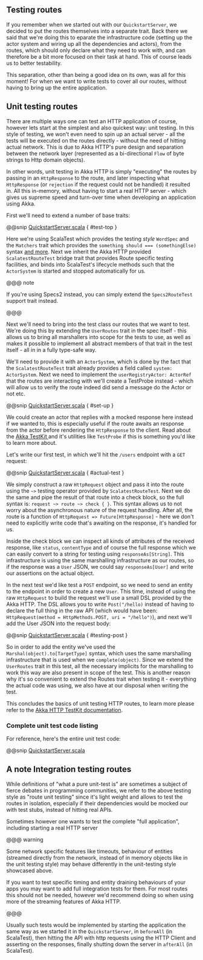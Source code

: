 Testing routes
--------------

If you remember when we started out with our `QuickstartServer`, we decided to put the routes themselves into a separate 
trait. Back there we said that we're doing this to eparate the infrastructure code (setting up the actor system and 
wiring up all the dependencies and actors), from the routes, which should only declare what they need to work with,
and can therefore be a bit more focused on their task at hand. This of course leads us to better testability.

This separation, other than being a good idea on its own, was all for this moment! For when we want to write tests
to cover all our routes, without having to bring up the entire application. 

## Unit testing routes

There are multiple ways one can test an HTTP application of course, however lets start at the simplest and also quickest 
way: unit testing. In this style of testing, we won't even need to spin up an actual server - all the tests will be 
executed on the routes directly - without the need of hitting actual network. This is due to Akka HTTP's pure design
and separation between the network layer (represented as a bi-directional `Flow` of byte strings to Http domain objects).

In other words, unit testing in Akka HTTP is simply "executing" the routes by passing in an `HttpResponse` to the route,
and later inspecting what `HttpResponse` (or `rejection` if the request could not be handled) it resulted in. All this 
in-memory, without having to start a real HTTP server - which gives us supreme speed and turn-over time when developing
an application using Akka.

First we'll need to extend a number of base traits:

@@snip [QuickstartServer.scala]($g8srctest$/scala/com/lightbend/akka/http/sample/UserRoutesSpec.scala) { #test-top }

Here we're using ScalaTest which provides the testing *style* `WordSpec` and the `Matchers` trait which provides
the `something should === (somethingElse)` syntax [and more](http://www.scalatest.org/user_guide/using_matchers). 
Next we inherit the Akka HTTP provided `ScalatestRouteTest` bridge trait that provides Route specific testing facilities, 
and binds into ScalaTest's lifecycle methods such that the `ActorSystem` is started and stopped automatically for us.


@@@ note

If you're using Specs2 instead, you can simply extend the `Specs2RouteTest` support trait instead.

@@@ 


Next we'll need to bring into the test class our routes that we want to test. We're doing this by extending the `UserRoutes` trait in the spec itself - this allows us to bring all marshallers into scope for the tests to use, as well as makes it possible to implement all abstract members of that trait in the test itself - all in in a fully type-safe way.

We'll need to provide it with an `ActorSystem`, which is done by the fact that the `ScalatestRouteTest` trait 
already provides a field called `system: ActorSystem`. Next we need to implement the `userRegistryActor: ActorRef` that the routes are interacting with we'll create a TestProbe instead - which will allow us to verify the route indeed did send a message do the Actor or not etc. 

@@snip [QuickstartServer.scala]($g8srctest$/scala/com/lightbend/akka/http/sample/UserRoutesSpec.scala) { #set-up }

We could create an actor that replies with a mocked response here instead if we wanted to, this is especially useful if
the route awaits an response from the actor before rendering the `HttpResponse` to the client. Read about the [Akka TestKit ](http://doc.akka.io/docs/akka/current/scala/testing.html) and it's utilities like `TestProbe` if this is something you'd like to learn more about. 

Let's write our first test, in which we'll hit the `/users` endpoint with a `GET` request:

@@snip [QuickstartServer.scala]($g8srctest$/scala/com/lightbend/akka/http/sample/UserRoutesSpec.scala) { #actual-test }

We simply construct a raw `HttpRequest` object and pass it into the route using the `~>` testing operator provided by `ScalatestRouteTest`. Next we do the same and pipe the result of that route into a check block, so the full syntax is: 
`request ~> route ~> check { }`. This syntax allows us to not worry about the asynchronous nature of the request handling.
After all, the route is a function of `HttpRequest => Future[HttpResponse]` - here we don't need to explicitly write code
that's awaiting on the response, it's handled for us.

Inside the check block we can inspect all kinds of attributes of the received response, like `status`, `contentType` and 
of course the full response which we can easily convert to a string for testing using `responseAs[String]`. This infrastructure
is using the same marshalling infrastructure as our routes, so if the response was a `User` JSON, we could say `responseAs[User]` and write our assertions on the actual object.

In the next test we'd like test a `POST` endpoint, so we need to send an entity to the endpoint in order to create a new `User`. This time, instead of using the raw `HttpRequest` to build the request we'll use a small DSL provided by the Akka HTTP. The DSL allows you to write `Post("/hello)` instead of having to declare the full thing in the raw API (which would have been: `HttpRequest(method = HttpMethods.POST, uri = "/hello")`), and next we'll add the User JSON into the request body: 

@@snip [QuickstartServer.scala]($g8srctest$/scala/com/lightbend/akka/http/sample/UserRoutesSpec.scala) { #testing-post }

So in order to add the entity we've used the `Marshal(object).to[TargetType]` syntax, which uses the same marshalling
infrastructure that is used when we `complete(object)`. Since we extend the `UserRoutes` trait in this test, all the 
necessary implicits for the marshalling to work this way are also present in scope of the test. This is another reason
why it's so convenient to extend the Routes trait when testing it - everything the actual code was using, we also have at
our disposal when writing the test.

This concludes the basics of unit testing HTTP routes, to learn more please refer to the 
[Akka HTTP TestKit documentation]().

### Complete unit test code listing

For reference, here's the entire unit test code:

@@snip [QuickstartServer.scala]($g8srctest$/scala/com/lightbend/akka/http/sample/UserRoutesSpec.scala)


## A note Integration testing routes

While definitions of "what a pure unit-test is" are sometimes a subject of fierce debates in programming communities,
we refer to the above testing style as "route unit testing" since it's light weight and allows to test the routes in 
isolation, especially if their dependencies would be mocked our with test stubs, instead of hitting real APIs.

Sometimes however one wants to test the complete "full application", including starting a real HTTP server

@@@ warning
  
  Some network specific features like timeouts, behaviour of entities (streamed directly from the network, instead of 
  in memory objects like in the unit testing style) may behave differently in the unit-testing style showcased above.
  
  If you want to test specific timing and entity draining behaviours of your apps you may want to add full integration tests for them. For most routes this should not be needed, however we'd recommend doing so when using more of the streaming features of Akka HTTP.
  
@@@

Usually such tests would be implemented by starting the application the same way as we started it in the `QuickstartServer`,
in `beforeAll` (in ScalaTest), then hitting the API with http requests using the HTTP Client and asserting on the responses,
finally shutting down the server in `afterAll` (in ScalaTest).

